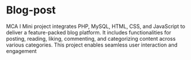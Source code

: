 # Blog-post
 MCA I Mini project integrates PHP, MySQL, HTML, CSS, and JavaScript to deliver a feature-packed blog platform. It includes functionalities for posting, reading, liking, commenting, and categorizing content across various categories. This project enables seamless user interaction and engagement
